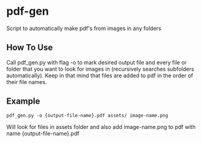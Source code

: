 # pdf-gen
Script to automatically make pdf's from images in any folders

## How To Use
Call pdf_gen.py with flag -o to mark desired output file and every file or folder that you want to look for images in (recursively searches subfolders automatically).
Keep in that mind that files are added to pdf in the order of their file names.

## Example
`pdf_gen.py -o {output-file-name}.pdf assets/ image-name.png`

Will look for files in assets folder and also add image-name.png to pdf with name {output-file-name}.pdf
